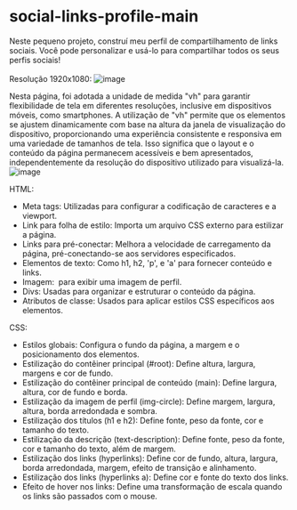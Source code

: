 # social-links-profile-main
Neste pequeno projeto, construí meu perfil de compartilhamento de links sociais. Você pode  personalizar e usá-lo para compartilhar todos os seus perfis sociais!
<br>
<br>
Resolução 1920x1080: ![image](https://github.com/samuel-almeida-dev/social-links-profile-main/assets/130515347/90b106f4-7518-4fbf-815e-b724c5c87ed8)


Nesta página, foi adotada a unidade de medida "vh" para garantir flexibilidade de tela em diferentes resoluções, inclusive em dispositivos móveis, como smartphones. A utilização de "vh" permite que os elementos se ajustem dinamicamente com base na altura da janela de visualização do dispositivo, proporcionando uma experiência consistente e responsiva em uma variedade de tamanhos de tela. Isso significa que o layout e o conteúdo da página permanecem acessíveis e bem apresentados, independentemente da resolução do dispositivo utilizado para visualizá-la.
![image](https://github.com/samuel-almeida-dev/social-links-profile-main/assets/130515347/674d4af0-af32-45c8-b19d-83048a977271)


HTML:
- Meta tags: Utilizadas para configurar a codificação de caracteres e a viewport.
- Link para folha de estilo: Importa um arquivo CSS externo para estilizar a página.
- Links para pré-conectar: Melhora a velocidade de carregamento da página, pré-conectando-se aos servidores especificados.
- Elementos de texto: Como h1, h2, 'p', e 'a' para fornecer conteúdo e links.
- Imagem: <img> para exibir uma imagem de perfil.
- Divs: Usadas para organizar e estruturar o conteúdo da página.
- Atributos de classe: Usados para aplicar estilos CSS específicos aos elementos.

CSS:
- Estilos globais: Configura o fundo da página, a margem e o posicionamento dos elementos.
- Estilização do contêiner principal (#root): Define altura, largura, margens e cor de fundo.
- Estilização do contêiner principal de conteúdo (main): Define largura, altura, cor de fundo e borda.
- Estilização da imagem de perfil (img-circle): Define margem, largura, altura, borda arredondada e sombra.
- Estilização dos títulos (h1 e h2): Define fonte, peso da fonte, cor e tamanho do texto.
- Estilização da descrição (text-description): Define fonte, peso da fonte, cor e tamanho do texto, além de margem.
- Estilização dos links (hyperlinks): Define cor de fundo, altura, largura, borda arredondada, margem, efeito de transição e alinhamento.
- Estilização dos links (hyperlinks a): Define cor e fonte do texto dos links.
- Efeito de hover nos links: Define uma transformação de escala quando os links são passados com o mouse.

